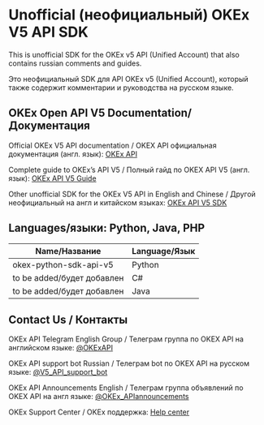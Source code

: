 # Unofficial (неофициальный) OKEx V5 API SDK

This is unofficial SDK for the OKEx v5 API (Unified Account) that also contains russian comments and guides.

Это неофициальный SDK для API OKEx v5 (Unified Account), который также содержит комментарии и руководства на русском языке.

## OKEx Open API V5 Documentation/Документация

Official OKEx V5 API documentation / OKEX API официальная документация (англ. язык): [OKEx API](https://www.okex.com/docs-v5/en/#market-maker-program)

Complete guide to OKEx’s API V5 / Полный гайд по OKEX API V5 (англ. язык): [OKEx API V5 Guide](https://www.okex.com/academy/en/complete-guide-to-okex-api-v5-upgrade)

Other unofficial SDK for the OKEx V5 API in English and Chinese / Другой неофициальный на англ и китайском языках: [OKEx API V5 SDK](https://github.com/jane-cloud/Open-API-SDK-V5)

## Languages/языки: Python, Java, PHP

| Name/Название  | Language/Язык |
| ------------- | ------------- |
| okex-python-sdk-api-v5  | Python |
| to be added/будет добавлен  | C#  |
| to be added/будет добавлен  | Java  |


## Contact Us / Контакты

OKEx API Telegram English Group / Телеграм группа по OKEX API на aнглийском языке: [@OKExAPI](https://t.me/OKExAPI)

OKEx API support bot Russian / Телеграм bot по OKEX API на русском языке: [@V5_API_support_bot](https://t.me/V5_API_support_bot)

OKEx API Announcements English / Телеграм группа объявлений по OKEX API на англ языке: [@OKEx_APIannouncements](https://t.me/OKEx_APIannouncements)

OKEx Support Center / OKEx поддержка: [Help center](https://www.okex.com/support-center.html)  
